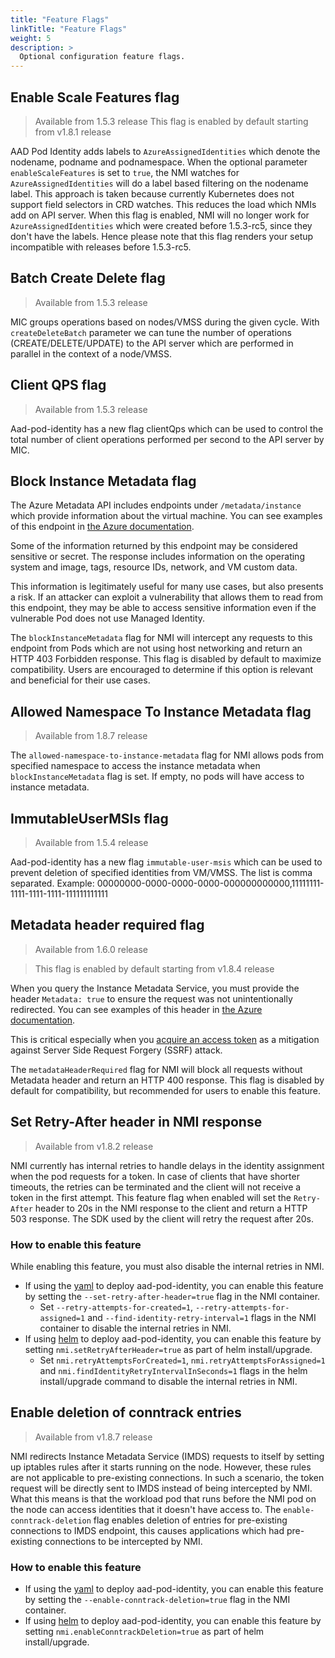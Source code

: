 ```yaml
---
title: "Feature Flags"
linkTitle: "Feature Flags"
weight: 5
description: >
  Optional configuration feature flags.
---
```


## Enable Scale Features flag

> Available from 1.5.3 release
> This flag is enabled by default starting from v1.8.1 release

AAD Pod Identity adds labels to `AzureAssignedIdentities` which denote the nodename, podname and podnamespace.
When the optional parameter `enableScaleFeatures` is set to `true`, the NMI watches for `AzureAssignedIdentities` will do a label based filtering on
the nodename label. This approach is taken because currently Kubernetes does not support field selectors in CRD watches. This reduces the load which
NMIs add on API server. When this flag is enabled, NMI will no longer work for `AzureAssignedIdentities` which were created before 1.5.3-rc5, since
they don't have the labels. Hence please note that this flag renders your setup incompatible with releases before 1.5.3-rc5.

## Batch Create Delete flag

> Available from 1.5.3 release

MIC groups operations based on nodes/VMSS during the given cycle. With `createDeleteBatch` parameter we can
tune the number of operations (CREATE/DELETE/UPDATE) to the API server which are performed in parallel in the context of a
node/VMSS.

## Client QPS flag

> Available from 1.5.3 release

Aad-pod-identity has a new flag clientQps which can be used to control the total number of client operations performed per second
to the API server by MIC.

## Block Instance Metadata flag

The Azure Metadata API includes endpoints under `/metadata/instance` which
provide information about the virtual machine. You can see examples of this
endpoint in [the Azure documentation](https://docs.microsoft.com/en-us/azure/virtual-machines/linux/instance-metadata-service#retrieving-all-metadata-for-an-instance).

Some of the information returned by this endpoint may be considered sensitive
or secret. The response includes information on the operating system and image,
tags, resource IDs, network, and VM custom data.

This information is legitimately useful for many use cases, but also presents a
risk. If an attacker can exploit a vulnerability that allows them to read from
this endpoint, they may be able to access sensitive information even if the
vulnerable Pod does not use Managed Identity.

The `blockInstanceMetadata` flag for NMI will intercept any  requests to this
endpoint from Pods which are not using host networking and return an HTTP 403
Forbidden response. This flag is disabled by default to maximize compatibility.
Users are encouraged to determine if this option is relevant and beneficial for
their use cases.

## Allowed Namespace To Instance Metadata flag

> Available from 1.8.7 release

The `allowed-namespace-to-instance-metadata` flag for NMI allows pods from specified namespace to access the instance metadata when
`blockInstanceMetadata` flag is set. If empty, no pods will have access to instance metadata.

## ImmutableUserMSIs flag

> Available from 1.5.4 release

Aad-pod-identity has a new flag `immutable-user-msis` which can be used to prevent deletion of specified identities from VM/VMSS.
The list is comma separated. Example: 00000000-0000-0000-0000-000000000000,11111111-1111-1111-1111-111111111111

## Metadata header required flag

> Available from 1.6.0 release

> This flag is enabled by default starting from v1.8.4 release

When you query the Instance Metadata Service, you must provide the header `Metadata: true` to ensure the request was not unintentionally redirected. You can see examples of this header in [the Azure documentation](https://docs.microsoft.com/en-us/azure/virtual-machines/linux/instance-metadata-service#using-headers).

This is critical especially when you [acquire an access token](https://docs.microsoft.com/en-us/azure/active-directory/managed-identities-azure-resources/how-to-use-vm-token#get-a-token-using-http) as a mitigation against Server Side Request Forgery (SSRF) attack.

The `metadataHeaderRequired` flag for NMI will block all requests without Metadata header and return an HTTP 400 response. This flag is disabled by default for compatibility, but recommended for users to enable this feature.

## Set Retry-After header in NMI response

> Available from v1.8.2 release

NMI currently has internal retries to handle delays in the identity assignment when the pod requests for a token. In case of clients that have shorter timeouts, the retries can be terminated and the client will not receive a token in the first attempt. This feature flag when enabled will set the `Retry-After` header to 20s in the NMI response to the client and return a HTTP 503 response. The SDK used by the client will retry the request after 20s.

### How to enable this feature

While enabling this feature, you must also disable the internal retries in NMI.

- If using the [yaml](../../getting-started/installation/#quick-install) to deploy aad-pod-identity, you can enable this feature by setting the `--set-retry-after-header=true` flag in the NMI container.
  - Set `--retry-attempts-for-created=1`, `--retry-attempts-for-assigned=1` and `--find-identity-retry-interval=1` flags in the NMI container to disable the internal retries in NMI.
- If using [helm](../../getting-started/installation/#helm) to deploy aad-pod-identity, you can enable this feature by setting `nmi.setRetryAfterHeader=true` as part of helm install/upgrade.
  - Set `nmi.retryAttemptsForCreated=1`, `nmi.retryAttemptsForAssigned=1` and `nmi.findIdentityRetryIntervalInSeconds=1` flags in the helm install/upgrade command to disable the internal retries in NMI.

## Enable deletion of conntrack entries

> Available from v1.8.7 release

NMI redirects Instance Metadata Service (IMDS) requests to itself by setting up iptables rules after it starts running on the node.
However, these rules are not applicable to pre-existing connections. In such a scenario, the token request will be directly sent to IMDS instead of being intercepted by NMI. What this means is that the workload pod that runs before the NMI pod on the node can access identities that it doesn't have access to.
The `enable-conntrack-deletion` flag enables deletion of entries for pre-existing connections to IMDS endpoint, this causes applications which had pre-existing connections to be intercepted by NMI.

### How to enable this feature

- If using the [yaml](../../getting-started/installation/#quick-install) to deploy aad-pod-identity, you can enable this feature by setting the `--enable-conntrack-deletion=true` flag in the NMI container.
- If using [helm](../../getting-started/installation/#helm) to deploy aad-pod-identity, you can enable this feature by setting `nmi.enableConntrackDeletion=true` as part of helm install/upgrade.
